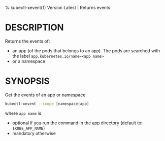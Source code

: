 % kubectl-xevent(1) Version Latest | Returns events
# DESCRIPTION

Returns the events of:
* an app (of the pods that belongs to an app). The pods are searched with the label `app.kubernetes.io/name=<app name>`
* or a namespace


# SYNOPSIS


Get the events of an app or namespace

```bash
kubectl-xevent --scope [namespace|app] 
```
where `app name` is
* optional if you run the command in the app directory (default to: `$KUBE_APP_NAME`)
* mandatory otherwise


